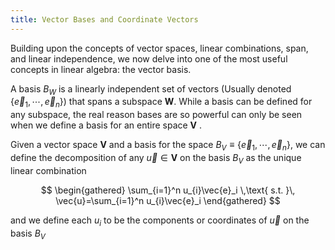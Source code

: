 ```yaml
---
title: Vector Bases and Coordinate Vectors
---
```


Building upon the concepts of vector spaces, linear combinations, span, and linear independence, we now delve into one of the most useful concepts in linear algebra: the vector basis.

A basis $B_{W}$ is a linearly independent set of vectors (Usually denoted $\{\vec{e}_{1},\cdots,\vec{e}_{n}\}$) that spans a subspace $\textbf{W}$. While a basis can be defined for any subspace, the real reason bases are so powerful can only be seen when we define a basis for an entire space $\textbf{V}$ . 

Given a vector space $\textbf{V}$ and a basis for the space $B_{V} \equiv \{\vec{e}_1,\cdots,\vec{e}_n\}$, we can define the decomposition of any $\vec{u}\in\textbf{V}$ on the basis $B_{V}$ as the unique linear combination 

$$
\begin{gathered}
\sum_{i=1}^n u_{i}\vec{e}_i \,\text{     s.t.     }\, \vec{u}=\sum_{i=1}^n u_{i}\vec{e}_i
\end{gathered}
$$

and we define each $u_i$ to be the components or coordinates of $\vec{u}$ on the basis $B_{V}$


